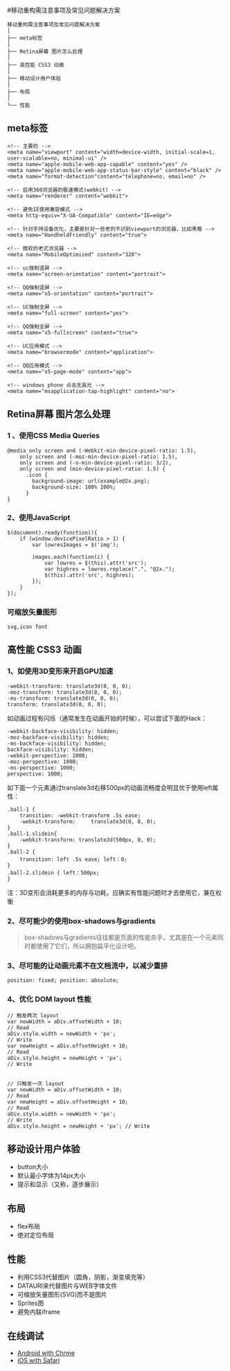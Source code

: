 #移动重构需注意事项及常见问题解决方案

	移动重构需注意事项及常见问题解决方案
    │  
    ├── meta标签
    │   
    ├── Retina屏幕 图片怎么处理
    │
    ├── 高性能 CSS3 动画
    │
    ├── 移动设计用户体验
    │
    ├── 布局
    │
    └── 性能



## meta标签
	<!-- 主要的 -->
	<meta name="viewport" content="width=device-width, initial-scale=1, user-scalable=no, minimal-ui" />
	<meta name="apple-mobile-web-app-capable" content="yes" />
	<meta name="apple-mobile-web-app-status-bar-style" content="black" />
	<meta name="format-detection"content="telephone=no, email=no" />

	<!-- 启用360浏览器的极速模式(webkit) -->
	<meta name="renderer" content="webkit">

	<!-- 避免IE使用兼容模式 -->
	<meta http-equiv="X-UA-Compatible" content="IE=edge">

	<!-- 针对手持设备优化，主要是针对一些老的不识别viewport的浏览器，比如黑莓 -->
	<meta name="HandheldFriendly" content="true">

	<!-- 微软的老式浏览器 -->
	<meta name="MobileOptimized" content="320">

	<!-- uc强制竖屏 -->
	<meta name="screen-orientation" content="portrait">

	<!-- QQ强制竖屏 -->
	<meta name="x5-orientation" content="portrait">

	<!-- UC强制全屏 -->
	<meta name="full-screen" content="yes">

	<!-- QQ强制全屏 -->
	<meta name="x5-fullscreen" content="true">

	<!-- UC应用模式 -->
	<meta name="browsermode" content="application">

	<!-- QQ应用模式 -->
	<meta name="x5-page-mode" content="app">

	<!-- windows phone 点击无高光 -->
	<meta name="msapplication-tap-highlight" content="no">

## Retina屏幕 图片怎么处理
	
### 1 、使用CSS Media Queries

	@media only screen and (-Webkit-min-device-pixel-ratio: 1.5),
		only screen and (-moz-min-device-pixel-ratio: 1.5),
		only screen and (-o-min-device-pixel-ratio: 3/2),
		only screen and (min-device-pixel-ratio: 1.5) {
		  .icon {
		    background-image: url(example@2x.png);
		    background-size: 100% 100%;
		  }
	}

### 2、使用JavaScript
	
	$(document).ready(function(){
		if (window.devicePixelRatio > 1) {
			var lowresImages = $('img');

			images.each(function(i) {
				var lowres = $(this).attr('src');
				var highres = lowres.replace(".", "@2x.");
				$(this).attr('src', highres);
			});
		}
	});

### 可缩放矢量图形

	svg,icon font


## 高性能 CSS3 动画

### 1、如使用3D变形来开启GPU加速
	-webkit-transform: translate3d(0, 0, 0); 
	-moz-transform: translate3d(0, 0, 0); 
	-ms-transform: translate3d(0, 0, 0); 
	transform: translate3d(0, 0, 0); 

如动画过程有闪烁（通常发生在动画开始的时候），可以尝试下面的Hack：

	-webkit-backface-visibility: hidden; 
	-moz-backface-visibility: hidden; 
	-ms-backface-visibility: hidden; 
	backface-visibility: hidden;  
	-webkit-perspective: 1000; 
	-moz-perspective: 1000; 
	-ms-perspective: 1000; 
	perspective: 1000;  	

如下面一个元素通过translate3d右移500px的动画流畅度会明显优于使用left属性：
	
	.ball-1 { 
	    transition: -webkit-transform .5s ease; 
	    -webkit-transform:     translate3d(0, 0, 0);
	}
	.ball-1.slidein{
	    -webkit-transform: translate3d(500px, 0, 0); 
	} 
	.ball-2 {
	    transition: left .5s ease; left：0; 
	}
	.ball-2.slidein { left：500px; 
	}

注：3D变形会消耗更多的内存与功耗，应确实有性能问题时才去使用它，兼在权衡

### 2、尽可能少的使用box-shadows与gradients
> box-shadows与gradients往往都是页面的性能杀手，尤其是在一个元素同时都使用了它们，所以拥抱扁平化设计吧。

### 3、尽可能的让动画元素不在文档流中，以减少重排
	
	position: fixed; position: absolute; 

### 4、优化 DOM layout 性能
	
	// 触发两次 layout 
	var newWidth = aDiv.offsetWidth + 10; 
	// Read 
	aDiv.style.width = newWidth + 'px'; 
	// Write 
	var newHeight = aDiv.offsetHeight + 10; 
	// Read 
	aDiv.style.height = newHeight + 'px'; 
	// Write 


	// 只触发一次 layout 
	var newWidth = aDiv.offsetWidth + 10; 
	// Read 
	var newHeight = aDiv.offsetHeight + 10; 
	// Read
	aDiv.style.width = newWidth + 'px'; 
	// Write 
	aDiv.style.height = newHeight + 'px'; // Write

## 移动设计用户体验

* button大小
* 默认最小字体为14px大小
* 提示和显示（又称，逐步展示）


## 布局
* flex布局
* 绝对定位布局


## 性能

* 利用CSS3代替图片（圆角，阴影，渐变填充等）
* DATAURI来代替图片与WEB字体文件
* 可缩放矢量图形(SVG)而不是图片
* Sprites图
* 避免内联iframe

## 在线调试
* [Android with Chrme](https://developer.chrome.com/devtools/docs/remote-debugging)
* [iOS with Safari](http://debugbrowser.com/)

